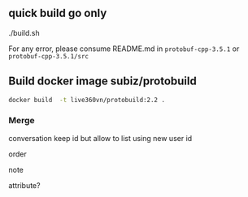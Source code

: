 ## quick build go only
./build.sh

For any error, please consume README.md in `protobuf-cpp-3.5.1` or `protobuf-cpp-3.5.1/src`

## Build docker image subiz/protobuild
```sh
docker build  -t live360vn/protobuild:2.2 .
```


### Merge

conversation keep id
but allow to list using new user id

order

note

attribute?
